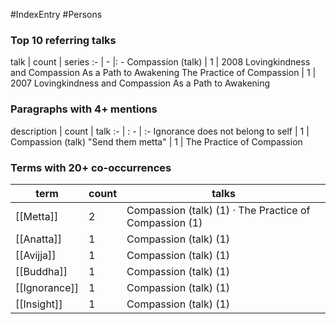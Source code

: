 #IndexEntry #Persons
### Top 10 referring talks
talk | count | series
:- | - |: -
<a data-href="Compassion (talk)" class="internal-link">Compassion (talk)</a> | 1 | <a data-href="2008 Lovingkindness and Compassion As a Path to Awakening" class="internal-link">2008 Lovingkindness and Compassion As a Path to Awakening</a>
<a data-href="The Practice of Compassion" class="internal-link">The Practice of Compassion</a> | 1 | <a data-href="2007 Lovingkindness and Compassion As a Path to Awakening" class="internal-link">2007 Lovingkindness and Compassion As a Path to Awakening</a>

### Paragraphs with 4+ mentions
description | count | talk
:- | : - | :-
<a aria-label-position="top" aria-label="Compassion (talk) > Ignorance does not belong to self" data-href="Compassion (talk)#Ignorance does not belong to self" class="internal-link">Ignorance does not belong to self</a> | 1 | <a data-href="Compassion (talk)" class="internal-link">Compassion (talk)</a>
<a aria-label-position="top" aria-label="The Practice of Compassion > Send them metta" data-href="The Practice of Compassion#Send them metta" class="internal-link">&quot;Send them metta&quot;</a> | 1 | <a data-href="The Practice of Compassion" class="internal-link">The Practice of Compassion</a>

### Terms with 20+ co-occurrences
term | count | talks
-|-|-
[[Metta]] | 2 | <span class="counts"><a data-href="Compassion (talk)" class="internal-link">Compassion (talk)</a> (1) · <a data-href="The Practice of Compassion" class="internal-link">The Practice of Compassion</a> (1)</span> 
[[Anatta]] | 1 | <span class="counts"><a data-href="Compassion (talk)" class="internal-link">Compassion (talk)</a> (1)</span> 
[[Avijja]] | 1 | <span class="counts"><a data-href="Compassion (talk)" class="internal-link">Compassion (talk)</a> (1)</span> 
[[Buddha]] | 1 | <span class="counts"><a data-href="Compassion (talk)" class="internal-link">Compassion (talk)</a> (1)</span> 
[[Ignorance]] | 1 | <span class="counts"><a data-href="Compassion (talk)" class="internal-link">Compassion (talk)</a> (1)</span> 
[[Insight]] | 1 | <span class="counts"><a data-href="Compassion (talk)" class="internal-link">Compassion (talk)</a> (1)</span> 

